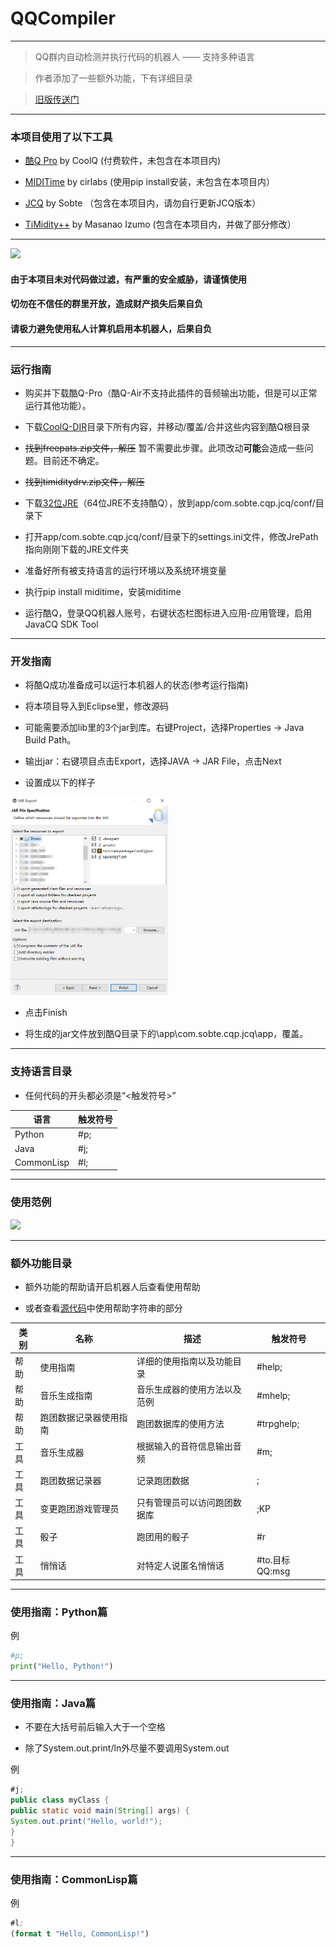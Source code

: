 # QQCompiler

-------------------

> QQ群内自动检测并执行代码的机器人 —— 支持多种语言

> 作者添加了一些额外功能，下有详细目录

> [旧版传送门](https://github.com/TaihouKai/QQCompiler-Old-Version)

-------------------

### 本项目使用了以下工具

* [酷Q Pro](https://cqp.cc/forum.php) by CoolQ (付费软件，未包含在本项目内)

* [MIDITime](https://github.com/cirlabs/miditime) by cirlabs (使用pip install安装，未包含在本项目内）

* [JCQ](https://github.com/Sobte/JCQ-CoolQ) by Sobte （包含在本项目内，请勿自行更新JCQ版本）

* [TiMidity++](https://www.timidity.jp/) by Masanao Izumo (包含在本项目内，并做了部分修改）

-------------------

<img src="https://github.com/TaihouKai/QQCompiler-Old-Version/blob/master/image/attention.png?raw=true" width="20%">

#### 由于本项目未对代码做过滤，有严重的安全威胁，请谨慎使用 ####

#### 切勿在不信任的群里开放，造成财产损失后果自负 ####

#### 请极力避免使用私人计算机启用本机器人，后果自负 ####

-------------------

### 运行指南

* 购买并下载酷Q-Pro（酷Q-Air不支持此插件的音频输出功能，但是可以正常运行其他功能）。

* 下载[CoolQ-DIR](https://github.com/TaihouKai/QQCompiler-CoolQ-DIR)目录下所有内容，并移动/覆盖/合并这些内容到酷Q根目录

* <del>找到freepats.zip文件，解压</del> 暂不需要此步骤。此项改动<strong>可能</strong>会造成一些问题。目前还不确定。

* <del>找到timiditydrv.zip文件，解压</del>

* 下载[32位JRE](http://www.oracle.com/technetwork/java/javase/downloads/jre8-downloads-2133155.html)（64位JRE不支持酷Q），放到app\/com.sobte.cqp.jcq\/conf\/目录下

* 打开app\/com.sobte.cqp.jcq\/conf\/目录下的settings.ini文件，修改JrePath指向刚刚下载的JRE文件夹

* 准备好所有被支持语言的运行环境以及系统环境变量

* 执行pip install miditime，安装miditime

* 运行酷Q，登录QQ机器人账号，右键状态栏图标进入应用-应用管理，启用JavaCQ SDK Tool

-------------------


### 开发指南

* 将酷Q成功准备成可以运行本机器人的状态(参考运行指南)

* 将本项目导入到Eclipse里，修改源码

* 可能需要添加lib里的3个jar到库。右键Project，选择Properties -> Java Build Path。

* 输出jar：右键项目点击Export，选择JAVA -> JAR File，点击Next

* 设置成以下的样子

<img src="https://github.com/TaihouKai/QQCompiler/blob/master/img/export.png?raw=true" width="50%">

* 点击Finish

* 将生成的jar文件放到酷Q目录下的\app\com.sobte.cqp.jcq\app，覆盖。

-------------------

### 支持语言目录

* 任何代码的开头都必须是“<触发符号>”

| 语言 | 触发符号 |
| --- | --- |
| Python | #p; |
| Java | #j; |
| CommonLisp | #l; |

-------------------

### 使用范例

<img src="https://github.com/TaihouKai/QQCompiler-Old-Version/blob/master/image/sample_screenshot.jpg?raw=true" width="100%">

-------------------

### 额外功能目录

* 额外功能的帮助请开启机器人后查看使用帮助

* 或者查看[源代码](https://github.com/TaihouKai/QQCompiler/blob/master/src/com/mainpackage/CoolQ.java)中使用帮助字符串的部分

| 类别 | 名称 | 描述 | 触发符号 |
| --- | --- | --- | --- |
| 帮助 | 使用指南 | 详细的使用指南以及功能目录 | #help; |
| 帮助 | 音乐生成指南 | 音乐生成器的使用方法以及范例 | #mhelp; |
| 帮助 | 跑团数据记录器使用指南 | 跑团数据库的使用方法 | #trpghelp; |
| 工具 | 音乐生成器 | 根据输入的音符信息输出音频 | #m; |
| 工具 | 跑团数据记录器 | 记录跑团数据 | ; |
| 工具 | 变更跑团游戏管理员 | 只有管理员可以访问跑团数据库 | ;KP |
| 工具 | 骰子 | 跑团用的骰子 | #r |
| 工具 | 悄悄话 | 对特定人说匿名悄悄话 | #to.目标QQ:msg |

-------------------

### 使用指南：Python篇

例

```python
#p;
print("Hello, Python!")
```

-------------------

### 使用指南：Java篇

* 不要在大括号前后输入大于一个空格

* 除了System.out.print/ln外尽量不要调用System.out

例

```java
#j;
public class myClass { 
public static void main(String[] args) {
System.out.print("Hello, world!");
}
}
```

-------------------

### 使用指南：CommonLisp篇

例

```cl
#l;
(format t "Hello, CommonLisp!")
```
